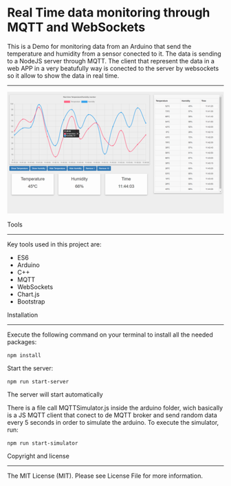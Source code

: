 # Real Time data monitoring through MQTT and WebSockets

This is a Demo for monitoring data from an Arduino that send the temperature and humidity from a sensor conected to it. The data is sending to a NodeJS server through MQTT. The client that represent the data in a web APP in a very beatufully way is conected to the server by websockets so it allow to show the data in real time.

---

![Texto alternativo](/image.png)

Tools

---

Key tools used in this project are:

- ES6
- Arduino
- C++
- MQTT
- WebSockets
- Chart.js
- Bootstrap

Installation

---

Execute the following command on your terminal to install all the needed packages:

    npm install

Start the server:

    npm run start-server

The server will start automatically

There is a file call MQTTSimulator.js inside the arduino folder, wich basically is a JS MQTT client that conect to de MQTT broker and send random data every 5 seconds in order to simulate the arduino. To execute the simulator, run:

    npm run start-simulator

Copyright and license

---

The MIT License (MIT). Please see License File for more information.
